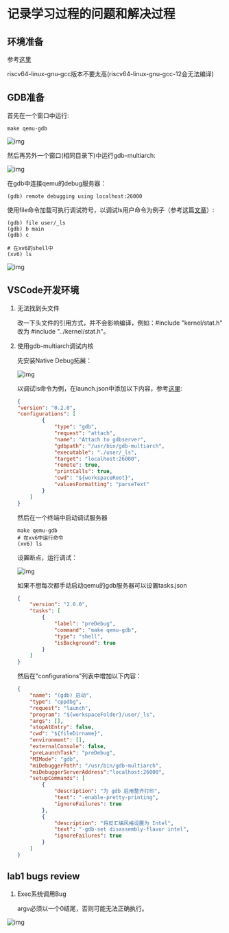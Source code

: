# 记录学习过程的问题和解决过程

## 环境准备

参考[这里](https://zhuanlan.zhihu.com/p/509296983)

riscv64-linux-gnu-gcc版本不要太高(riscv64-linux-gnu-gcc-12会无法编译)

## GDB准备

首先在一个窗口中运行:

```shell
make qemu-gdb
```

![img](pictures/make-gdb.png)

然后再另外一个窗口(相同目录下)中运行gdb-multiarch:

![img](pictures/gdb-multiarch.png)

在gdb中连接qemu的debug服务器：

```shell
(gdb) remote debugging using localhost:26000
```

使用file命令加载可执行调试符号，以调试ls用户命令为例子（参考这篇[文章](https://zhuanlan.zhihu.com/p/342402097)）:

```shell
(gdb) file user/_ls
(gdb) b main
(gdb) c
```

```shell
# 在xv6的shell中
(xv6) ls
```

![img](pictures/file-ls.png)

## VSCode开发环境

1. 无法找到头文件

    改一下头文件的引用方式，并不会影响编译，例如：#include "kernel/stat.h" 改为 #include "../kernel/stat.h"。

2. 使用gdb-multiarch调试内核

    先安装Native Debug拓展：

    ![img](./pictures/naive-debug.jpg)

    以调试ls命令为例，在launch.json中添加以下内容，参考[这里](https://nnfw.readthedocs.io/en/stable/howto/how-to-remote-debugging-with-visual-studio-code.html#:~:text=Install%20gdb-multiarch%20%C2%B6%20Install%20gdb-multiarch%20%24%20sudo%20apt,-%3E%20Add%20configuration%20-%3E%20GDB%3A%20Connect%20to%20gdbserver):

    ```json
    {
    "version": "0.2.0",
    "configurations": [
            {
                "type": "gdb",
                "request": "attach",
                "name": "Attach to gdbserver",
                "gdbpath": "/usr/bin/gdb-multiarch",
                "executable": "./user/_ls",
                "target": "localhost:26000",
                "remote": true,
                "printCalls": true,
                "cwd": "${workspaceRoot}",
                "valuesFormatting": "parseText"
            }
        ]
    }
    ```

    然后在一个终端中启动调试服务器

    ```shell
    make qemu-gdb
    # 在xv6中运行命令
    (xv6) ls
    ```

    设置断点，运行调试：

    ![img](pictures/debug-ls.png)

    如果不想每次都手动启动qemu的gdb服务器可以设置tasks.json

    ```json
    {
        "version": "2.0.0",
        "tasks": [
            {
                "label": "preDebug",
                "command": "make qemu-gdb",
                "type": "shell",
                "isBackground": true
            }
        ]
    }
    ```

    然后在"configurations"列表中增加以下内容：

    ```json
    {
        "name": "(gdb) 启动",
        "type": "cppdbg",
        "request": "launch",
        "program": "${workspaceFolder}/user/_ls",
        "args": [],
        "stopAtEntry": false,
        "cwd": "${fileDirname}",
        "environment": [],
        "externalConsole": false,
        "preLaunchTask": "preDebug",
        "MIMode": "gdb",
        "miDebuggerPath": "/usr/bin/gdb-multiarch",
        "miDebuggerServerAddress":"localhost:26000",
        "setupCommands": [
            {
                "description": "为 gdb 启用整齐打印",
                "text": "-enable-pretty-printing",
                "ignoreFailures": true
            },
            {
                "description": "将反汇编风格设置为 Intel",
                "text": "-gdb-set disassembly-flavor intel",
                "ignoreFailures": true
            }
        ]
    }
    ```

## lab1 bugs review

1. Exec系统调用Bug

    argv必须以一个0结尾，否则可能无法正确执行。

![img](pictures/exec-man.png)

